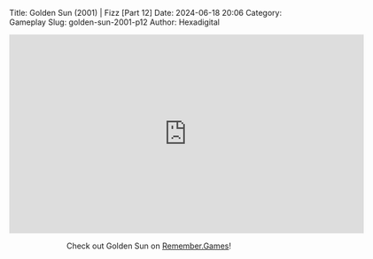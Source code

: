 Title: Golden Sun (2001) | Fizz [Part 12]
Date: 2024-06-18 20:06
Category: Gameplay
Slug: golden-sun-2001-p12
Author: Hexadigital

<center><iframe src="https://www.youtube.com/embed/177ZOZc2SSQ?feature=oembed" allow="accelerometer; autoplay; encrypted-media; gyroscope; picture-in-picture" width="640" height="360" frameborder="0"></iframe>

Check out Golden Sun on [Remember.Games](https://remember.games/game/3374/golden-sun/)!</center>